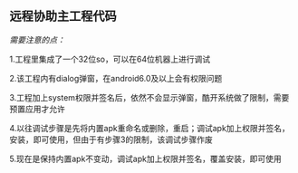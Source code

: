 ## 远程协助主工程代码

*需要注意的点：*

1.工程里集成了一个32位so，可以在64位机器上进行调试

2.该工程内有dialog弹窗，在android6.0及以上会有权限问题

3.工程加上system权限并签名后，依然不会显示弹窗，酷开系统做了限制，需要预置应用才允许

4.以往调试步骤是先将内置apk重命名或删除，重启；调试apk加上权限并签名，安装，即可使用，但由于有步骤3的限制，该调试步骤作废

5.现在是保持内置apk不变动，调试apk加上权限并签名，覆盖安装，即可使用
